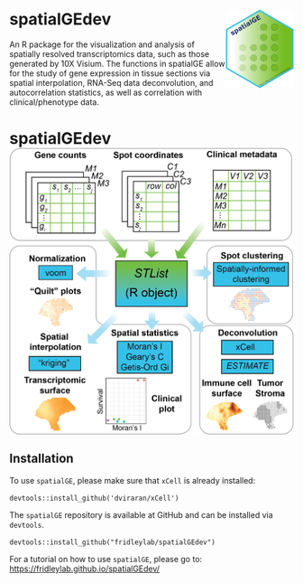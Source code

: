# spatialGEdev <img src="figures/spatialGE_hex.png" align="right" height="139" />

An R package for the visualization and analysis of spatially resolved transcriptomics data,
such as those generated by 10X Visium. The functions in spatialGE allow for the study of 
gene expression in tissue sections via spatial interpolation, RNA-Seq data deconvolution, 
and autocorrelation statistics, as well as correlation with clinical/phenotype data. 

# spatialGEdev <img src="figures/spatialGE_paperworkflow.png" align="center" />

## Installation
To use `spatialGE`, please make sure that `xCell` is already installed:
```
devtools::install_github('dviraran/xCell')
```

The `spatialGE` repository is available at GitHub and can be installed via `devtools`.
```
devtools::install_github("fridleylab/spatialGEdev")
```

For a tutorial on how to use `spatialGE`, please go to:
https://fridleylab.github.io/spatialGEdev/